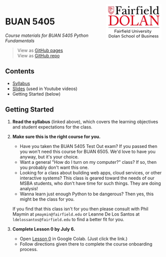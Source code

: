 <img src="https://github.com/christopherhuntley/BUAN5405-docs/blob/master/Slides/img/Dolan.png?raw=true" style="width:180px; float:right">

# BUAN 5405 
_Course materials for BUAN 5405 Python Fundamentals_   
>View as [GitHub pages](https://christopherhuntley.github.io/BUAN5405-docs/)  
>View as [GitHub repo](https://github.com/christopherhuntley/BUAN5405-docs)    
 
## Contents
 * [Syllabus](Syllabus.md)
 * [Slides](Slides/Readme.md) (used in Youtube videos)
 * Getting Started (below)

## Getting Started
1. **Read the syllabus** (linked above), which covers the learning objectives and student expectations for the class. 
2. **Make sure this is the right course for you.**  
   * Have you taken the BUAN 5405 Test Out exam? If you passed then you won't need this course for BUAN 6505. We'd love to have you anyway, but it's your choice. 
   * Want a general "How do I turn on my computer?" class? If so, then you probably don't want this one. 
   * Looking for a class about building web apps, cloud services, or other interactive systems? This class is geared toward the needs of our MSBA students, who don't have time for such things. They are doing analysis!
   * Wanna learn just enough Python to be dangerous? Then yes, this might be the class for you. 
   
   If you find that this class isn't for you then please consult with Phil Maymin at `pmaymin@fairfield.edu` or Leanne De Los Santos at `ldelossantos@fairfield.edu` to find a better fit for you. 
3. **Complete Lesson 0 by July 6.**
    * Open [Lesson 0](https://colab.research.google.com/github/christopherhuntley/BUAN5405-docs/blob/master/L0_Course_Onboarding.ipynb) in Google Colab. (Just click the link.)
    * Follow directions given there to complete the course onboarding process. 